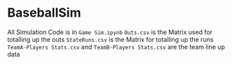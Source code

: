 # BaseballSim
All Simulation Code is in `Game Sim.ipynb`
`Outs.csv` is the Matrix used for totalling up the outs
`StateRuns.csv` is the Matrix for totalling up the runs
`TeamA-Players Stats.csv` and `TeamB-Players Stats.csv` are the team line up data
